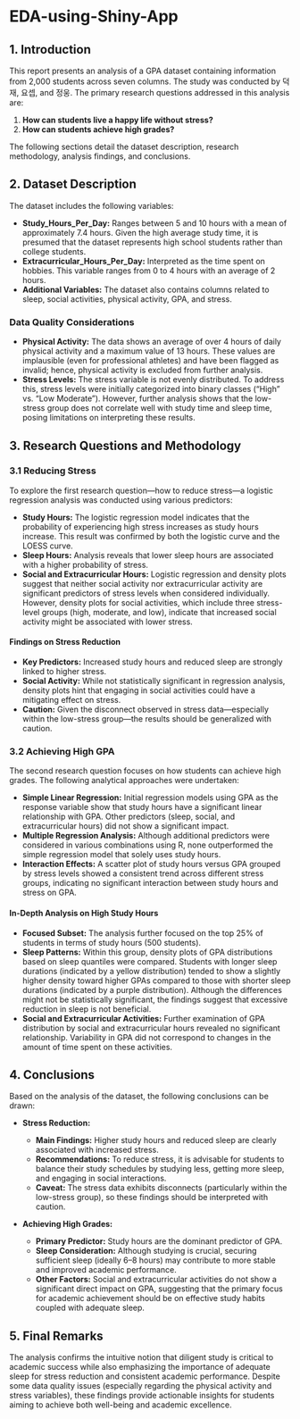 # EDA-using-Shiny-App

## 1. Introduction

This report presents an analysis of a GPA dataset containing information from 2,000 students across seven columns. The study was conducted by 덕재, 요셉, and 정웅. The primary research questions addressed in this analysis are:

1. **How can students live a happy life without stress?**
2. **How can students achieve high grades?**

The following sections detail the dataset description, research methodology, analysis findings, and conclusions.

## 2. Dataset Description

The dataset includes the following variables:
- **Study_Hours_Per_Day:** Ranges between 5 and 10 hours with a mean of approximately 7.4 hours. Given the high average study time, it is presumed that the dataset represents high school students rather than college students.
- **Extracurricular_Hours_Per_Day:** Interpreted as the time spent on hobbies. This variable ranges from 0 to 4 hours with an average of 2 hours.
- **Additional Variables:** The dataset also contains columns related to sleep, social activities, physical activity, GPA, and stress.

### Data Quality Considerations
- **Physical Activity:** The data shows an average of over 4 hours of daily physical activity and a maximum value of 13 hours. These values are implausible (even for professional athletes) and have been flagged as invalid; hence, physical activity is excluded from further analysis.
- **Stress Levels:** The stress variable is not evenly distributed. To address this, stress levels were initially categorized into binary classes (“High” vs. “Low Moderate”). However, further analysis shows that the low-stress group does not correlate well with study time and sleep time, posing limitations on interpreting these results.

## 3. Research Questions and Methodology

### 3.1 Reducing Stress

To explore the first research question—how to reduce stress—a logistic regression analysis was conducted using various predictors:

- **Study Hours:** The logistic regression model indicates that the probability of experiencing high stress increases as study hours increase. This result was confirmed by both the logistic curve and the LOESS curve.
- **Sleep Hours:** Analysis reveals that lower sleep hours are associated with a higher probability of stress.
- **Social and Extracurricular Hours:** Logistic regression and density plots suggest that neither social activity nor extracurricular activity are significant predictors of stress levels when considered individually. However, density plots for social activities, which include three stress-level groups (high, moderate, and low), indicate that increased social activity might be associated with lower stress.

#### Findings on Stress Reduction
- **Key Predictors:** Increased study hours and reduced sleep are strongly linked to higher stress.
- **Social Activity:** While not statistically significant in regression analysis, density plots hint that engaging in social activities could have a mitigating effect on stress.
- **Caution:** Given the disconnect observed in stress data—especially within the low-stress group—the results should be generalized with caution.

### 3.2 Achieving High GPA

The second research question focuses on how students can achieve high grades. The following analytical approaches were undertaken:

- **Simple Linear Regression:** Initial regression models using GPA as the response variable show that study hours have a significant linear relationship with GPA. Other predictors (sleep, social, and extracurricular hours) did not show a significant impact.
- **Multiple Regression Analysis:** Although additional predictors were considered in various combinations using R, none outperformed the simple regression model that solely uses study hours.
- **Interaction Effects:** A scatter plot of study hours versus GPA grouped by stress levels showed a consistent trend across different stress groups, indicating no significant interaction between study hours and stress on GPA.

#### In-Depth Analysis on High Study Hours
- **Focused Subset:** The analysis further focused on the top 25% of students in terms of study hours (500 students).
- **Sleep Patterns:** Within this group, density plots of GPA distributions based on sleep quantiles were compared. Students with longer sleep durations (indicated by a yellow distribution) tended to show a slightly higher density toward higher GPAs compared to those with shorter sleep durations (indicated by a purple distribution). Although the differences might not be statistically significant, the findings suggest that excessive reduction in sleep is not beneficial.
- **Social and Extracurricular Activities:** Further examination of GPA distribution by social and extracurricular hours revealed no significant relationship. Variability in GPA did not correspond to changes in the amount of time spent on these activities.

## 4. Conclusions

Based on the analysis of the dataset, the following conclusions can be drawn:

- **Stress Reduction:**  
  - **Main Findings:** Higher study hours and reduced sleep are clearly associated with increased stress.  
  - **Recommendations:** To reduce stress, it is advisable for students to balance their study schedules by studying less, getting more sleep, and engaging in social interactions.
  - **Caveat:** The stress data exhibits disconnects (particularly within the low-stress group), so these findings should be interpreted with caution.

- **Achieving High Grades:**  
  - **Primary Predictor:** Study hours are the dominant predictor of GPA.  
  - **Sleep Consideration:** Although studying is crucial, securing sufficient sleep (ideally 6–8 hours) may contribute to more stable and improved academic performance.  
  - **Other Factors:** Social and extracurricular activities do not show a significant direct impact on GPA, suggesting that the primary focus for academic achievement should be on effective study habits coupled with adequate sleep.

## 5. Final Remarks

The analysis confirms the intuitive notion that diligent study is critical to academic success while also emphasizing the importance of adequate sleep for stress reduction and consistent academic performance. Despite some data quality issues (especially regarding the physical activity and stress variables), these findings provide actionable insights for students aiming to achieve both well-being and academic excellence.
